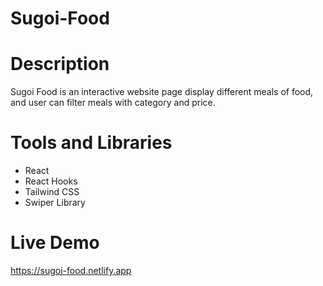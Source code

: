 # Sugoi-Food

# Description
Sugoi Food is an interactive website page display different meals of food, and user can filter meals with category and price.

# Tools and Libraries
* React
* React Hooks
* Tailwind CSS
* Swiper Library

# Live Demo
https://sugoi-food.netlify.app
